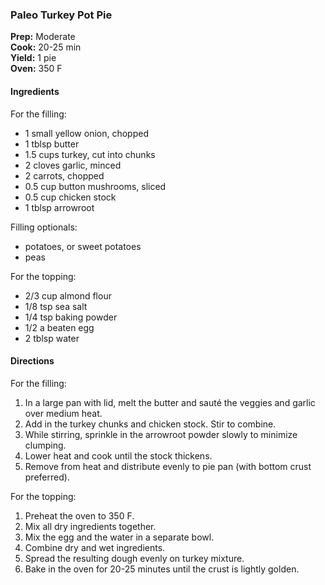 ### Paleo Turkey Pot Pie

**Prep:** Moderate<br>
**Cook:** 20-25 min<br>
**Yield:** 1 pie<br>
**Oven:** 350 F

#### Ingredients
For the filling:
* 1 small yellow onion, chopped
* 1 tblsp butter
* 1.5 cups turkey, cut into chunks
* 2 cloves garlic, minced
* 2 carrots, chopped
* 0.5 cup button mushrooms, sliced
* 0.5 cup chicken stock 
* 1 tblsp arrowroot

Filling optionals:
* potatoes, or sweet potatoes
* peas

For the topping:
* 2/3 cup almond flour
* 1/8 tsp sea salt
* 1/4 tsp baking powder
* 1/2 a beaten egg
* 2 tblsp water

#### Directions
For the filling:

1. In a large pan with lid, melt the butter and sauté the veggies and garlic over medium heat.
2. Add in the turkey chunks and chicken stock. Stir to combine.
3. While stirring, sprinkle in the arrowroot powder slowly to minimize clumping.
4. Lower heat and cook until the stock thickens.
5. Remove from heat and distribute evenly to pie pan (with bottom crust preferred).

For the topping:

1. Preheat the oven to 350 F.
2. Mix all dry ingredients together.
3. Mix the egg and the water in a separate bowl.
4. Combine dry and wet ingredients.
5. Spread the resulting dough evenly on turkey mixture.
6. Bake in the oven for 20-25 minutes until the crust is lightly golden.

